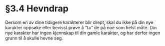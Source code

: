 # §3.4 Hevndrap

Dersom en av dine tidligere karakterer blir drept, skal du ikke på din nye karakter oppsøke eller bevisst prøve å “ta” de på noe som helst måte. Din nye karakter har ingen kjennskap til din gamle karakter, og har derfor ingen grunn til å skulle hevne seg.
